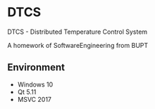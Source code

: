# DTCS

DTCS - Distributed Temperature Control System

A homework of SoftwareEngineering from BUPT

## Environment

* Windows 10
* Qt 5.11
* MSVC 2017
